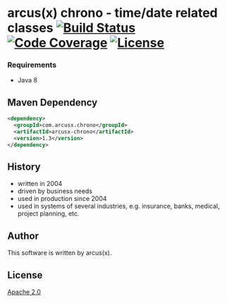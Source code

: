# arcus(x) chrono - time/date related classes [![Build Status](https://travis-ci.org/arcusx/chrono.svg?branch=master)](https://travis-ci.org/arcusx/chrono) [![Code Coverage](https://codecov.io/gh/arcusx/chrono/branch/master/graph/badge.svg)](https://codecov.io/gh/arcusx/chrono) [![License](https://img.shields.io/badge/License-Apache%202.0-blue.svg)](https://www.apache.org/licenses/LICENSE-2.0.txt)

### Requirements
* Java 8

## Maven Dependency
```xml
<dependency>
  <groupId>com.arcusx.chrono</groupId>
  <artifactId>arcusx-chrono</artifactId>
  <version>1.3</version>
</dependency>
```

## History
* written in 2004
* driven by business needs
* used in production since 2004
* used in systems of several industries, e.g. insurance, banks, medical, project planning, etc.

## Author
This software is written by arcus(x).

## License
[Apache 2.0](license.txt)
